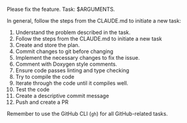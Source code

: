 Please fix the feature. Task: $ARGUMENTS.


In general, follow the steps from the CLAUDE.md to initiate a new task:

1. Understand the problem described in the task.
2. Follow the steps from the CLAUDE.md to initiate a new task
3. Create and store the plan.
4. Commit changes to git before changing
4. Implement the necessary changes to fix the issue.
5. Comment with Doxygen style comments.
5. Ensure code passes linting and type checking
6. Try to compile the code
7. Iterate through the code until it compiles well.
8. Test the code
9. Create a descriptive commit message
10. Push and create a PR

Remember to use the GitHub CLI (`gh`) for all GitHub-related tasks.